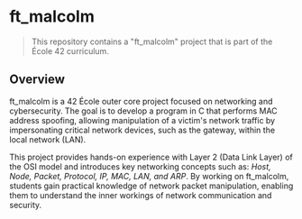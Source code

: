 # ft_malcolm

> This repository contains a "ft_malcolm" project that is part of the École 42 curriculum.

## Overview
ft_malcolm is a 42 École outer core project focused on networking and cybersecurity. The goal is to develop a program in C that performs MAC address spoofing, allowing manipulation of a victim's network traffic by impersonating critical network devices, such as the gateway, within the local network (LAN).

This project provides hands-on experience with Layer 2 (Data Link Layer) of the OSI model and introduces key networking concepts such as: *Host, Node, Packet, Protocol, IP, MAC, LAN, and ARP*. By working on ft_malcolm, students gain practical knowledge of network packet manipulation, enabling them to understand the inner workings of network communication and security.
